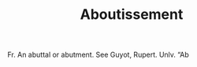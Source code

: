 ---
title: Aboutissement
permalink: "/definitions/aboutissement.html"
body: Fr. An abuttal or abutment. See Guyot, Rupert. Unlv. “Ab
published_at: '2018-07-07'
layout: post
---